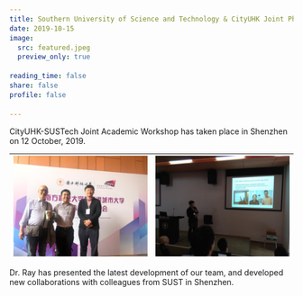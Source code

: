 ```yaml
---
title: Southern University of Science and Technology & CityUHK Joint PhD Program 2020
date: 2019-10-15
image:
  src: featured.jpeg
  preview_only: true

reading_time: false
share: false
profile: false

---
```

CityUHK-SUSTech Joint Academic Workshop has taken place in Shenzhen on 12 October, 2019.
<!--more-->
| ![](image1.jpeg) | ![](image2.jpeg) |
|-----------------|-----------------|

Dr. Ray has presented the latest development of our team, and developed new collaborations with colleagues from SUST in Shenzhen.